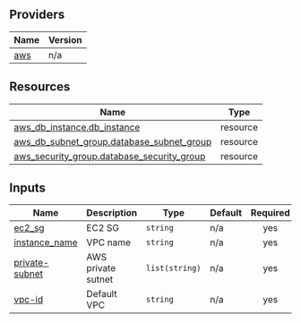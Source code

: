 <!-- BEGIN_TF_DOCS -->


## Providers

| Name | Version |
|------|---------|
| <a name="provider_aws"></a> [aws](#provider\_aws) | n/a |

## Resources

| Name | Type |
|------|------|
| [aws_db_instance.db_instance](https://registry.terraform.io/providers/hashicorp/aws/latest/docs/resources/db_instance) | resource |
| [aws_db_subnet_group.database_subnet_group](https://registry.terraform.io/providers/hashicorp/aws/latest/docs/resources/db_subnet_group) | resource |
| [aws_security_group.database_security_group](https://registry.terraform.io/providers/hashicorp/aws/latest/docs/resources/security_group) | resource |

## Inputs

| Name | Description | Type | Default | Required |
|------|-------------|------|---------|:--------:|
| <a name="input_ec2_sg"></a> [ec2\_sg](#input\_ec2\_sg) | EC2 SG | `string` | n/a | yes |
| <a name="input_instance_name"></a> [instance\_name](#input\_instance\_name) | VPC name | `string` | n/a | yes |
| <a name="input_private-subnet"></a> [private-subnet](#input\_private-subnet) | AWS private sutnet | `list(string)` | n/a | yes |
| <a name="input_vpc-id"></a> [vpc-id](#input\_vpc-id) | Default VPC | `string` | n/a | yes |
<!-- END_TF_DOCS -->